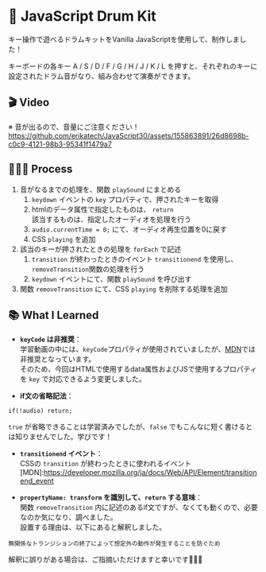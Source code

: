# 🥁 JavaScript Drum Kit
キー操作で遊べるドラムキットをVanilla JavaScriptを使用して、制作しました！

キーボードの各キー A / S / D / F / G / H / J / K / L を押すと、それぞれのキーに設定されたドラム音がなり、組み合わせて演奏ができます。

## 🎬 Video
※ 音が出るので、音量にご注意ください！
https://github.com/erikatech/JavaScript30/assets/155863891/26d8698b-c0c9-4121-98b3-95341f1479a7

## 👩🏽‍🍳 Process

1. 音がなるまでの処理を、関数 `playSound` にまとめる
	1. `keydown` イベントの `key` プロパティで、押されたキーを取得
	2. htmlのデータ属性で指定したものは、 `return` <br>該当するものは、指定したオーディオを処理を行う
	3. `audio.currentTime = 0;` にて、オーディオ再生位置を0に戻す
	4. CSS `playing` を追加
2. 該当のキーが押されたときの処理を `forEach` で記述
	1. `transition` が終わったときのイベント `transitionend` を使用し、`removeTransition`関数の処理を行う
	2. `keydown` イベントにて、関数 `playSound` を呼び出す
3. 関数 `removeTransition` にて、CSS `playing` を削除する処理を追加

## 📚 What I Learned

- **`keyCode` は非推奨**：<br>学習動画の中には、`keyCode`プロパティが使用されていましたが、[MDN](https://developer.mozilla.org/ja/docs/Web/API/KeyboardEvent/keyCode)では非推奨となっています。<br>そのため、今回はHTMLで使用するdata属性およびJSで使用するプロパティを `key` で対応できるよう変更しました。

- **if文の省略記法**：
```
if(!audio) return;
```
`true` が省略できることは学習済みでしたが、`false` でもこんなに短く書けるとは知りませんでした。学びです！

- **`transitionend` イベント**：<br>CSSの `transition` が終わったときに使われるイベント<br>[MDN]:https://developer.mozilla.org/ja/docs/Web/API/Element/transitionend_event

- **`propertyName: transform` を識別して、`return` する意味**：<br>関数 `removeTransition` 内に記述のあるif文ですが、なくても動くので、必要なのか気になり、調べました。<br>設置する理由は、以下にあると解釈しました。
```
無関係なトランジションの終了によって想定外の動作が発生することを防ぐため
```
解釈に誤りがある場合は、ご指摘いただけますと幸いです🙇🏻‍♀️